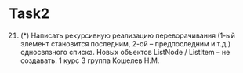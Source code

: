 # Task2
21. (*) Написать рекурсивную реализацию переворачивания (1-ый элемент становится последним, 2-ой – предпоследним и т.д.) односвязного списка. Новых объектов ListNode / ListItem – не создавать.
1 курс 3 группа Кошелев Н.М.
